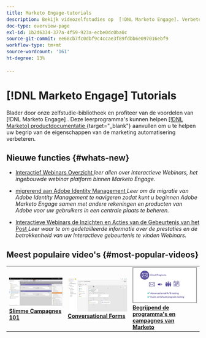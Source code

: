 ```yaml
---
title: Marketo Engage-tutorials
description: Bekijk videozelfstudies op  [!DNL Marketo Engage]. Verbeter uw inzicht in het gebruik van marketingautomatiseringsfuncties en meer.
doc-type: overview-page
exl-id: 1b2d6334-377a-4f59-923a-ecbe0dc0ba0c
source-git-commit: ee68cb7fc0dbf9c4ccae3f89fdbb6e097016ebf9
workflow-type: tm+mt
source-wordcount: '161'
ht-degree: 13%

---
```


# [!DNL Marketo Engage] Tutorials

Blader door onze zelfstudie-bibliotheek en profiteer van de voordelen van [!DNL Marketo Engage] . Deze leerprogramma&#39;s kunnen helpen [[!DNL Marketo]  productdocumentatie ](https://experienceleague.adobe.com/docs/marketo/using/home.html) {target="_blank"} aanvullen om u te helpen uw begrip van de eigenschappen van de marketing automatisering verbeteren.

<!-- <div id="recs-overview-body-1"></div>
<div id="recs-overview-body-2"></div>
<div id="recs-overview-body-3"></div>
<div id="recs-overview-body-4"></div>
<div id="recs-overview-body-5"></div>
<div id="recs-overview-body-6"></div> -->

## Nieuwe functies {#whats-new}

* [ Interactief Webinars Overzicht ](https://experienceleague.adobe.com/en/docs/marketo-learn/tutorials/events/interactive-webinars-overview)
  _leer allen over Interactieve Webinars, het ingebouwde webinar platform binnen Marketo Engage._

* [ migrerend aan Adobe Identity Management ](https://experienceleague.adobe.com/en/docs/marketo-learn/tutorials/fundamentals/migrating-to-adobe-identity-management)
  _Leer om de migratie van Adobe Identity Management te navigeren zodat kunt u beginnen Adobe Marketo Engage samen met andere rekeningen en producten van Adobe voor uw gebruikers in een centrale plaats te beheren._

* [ Interactieve Webinars de Inzichten en Acties van de Gebeurtenis van het Post ](https://experienceleague.adobe.com/en/docs/marketo-learn/tutorials/events/interactive-webinars-post-event-insights-and-actions)
  _Leer waar te om gedetailleerde informatie over de prestaties en de betrokkenheid van uw Interactieve gebeurtenis te vinden Webinars._

## Meest populaire video&#39;s {#most-popular-videos}

<table>
<tr>
<td>
<a href="https://experienceleague.adobe.com/nl/docs/marketo-learn/tutorials/programs-and-campaigns/smart-campaigns-101"><img alt="miniatuurafbeelding voor slimme campagnes 101" src="assets/tutorials-homepage-1.png"></a>
<div><a href="https://experienceleague.adobe.com/nl/docs/marketo-learn/tutorials/programs-and-campaigns/smart-campaigns-101"><strong> Slimme Campagnes 101 </strong></a></div>
</td>
<td>
<a href="https://experienceleague.adobe.com/en/docs/marketo-learn/tutorials/dynamic-chat/conversational-forms"><img alt="miniatuurafbeelding voor Conversational Forms" src="assets/tutorials-homepage-2.png"></a>
<div><a href="https://experienceleague.adobe.com/en/docs/marketo-learn/tutorials/dynamic-chat/conversational-forms"><strong> Conversational Forms </strong></a></div>
</td>
<td>
<a href="https://experienceleague.adobe.com/nl/docs/marketo-learn/tutorials/fundamentals/programs-and-campaigns"><img alt="Marketo-programma&apos;s en -campagnes" src="assets/tutorials-homepage-3.png" /></a>
<div><a href="https://experienceleague.adobe.com/nl/docs/marketo-learn/tutorials/fundamentals/programs-and-campaigns"><strong> Begrijpend de programma's en campagnes van Marketo </strong></a></div>
</td>
</tr>
</table>
